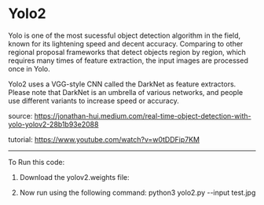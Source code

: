 # Yolo2

Yolo is one of the most sucessful object detection algorithm in the field, known for its lightening speed and decent accuracy. Comparing to other regional proposal frameworks that detect objects region by region, which requires many times of feature extraction, the input images are processed once in Yolo.

Yolo2 uses a VGG-style CNN called the DarkNet as feature extractors. Please note that DarkNet is an umbrella of various networks, and people use different variants to increase speed or accuracy.

source: https://jonathan-hui.medium.com/real-time-object-detection-with-yolo-yolov2-28b1b93e2088

tutorial: https://www.youtube.com/watch?v=w0tDDFip7KM

-----------------------------------------------------------------------------------------------------------------------------------------------------------------------


To Run this code:

1. Download the yolov2.weights file: 

2. Now run using the following command:
  python3 yolo2.py --input test.jpg

